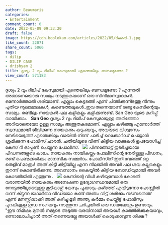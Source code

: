```yaml
---
author: Beaumaris
categories:
- Entertainment
comment_count: 0
date: 2022-05-09 09:33:20
draft: false
image: https://cdn.boolokam.com/articles/2022/05/dwwwd-1.jpg
like_count: 22071
share_count: 5066
tags:
- dilip
- DILIP CASE
- drishyam 2
title: ദൃശ്യം 2 വും ദിലീപ് കേസുമായി എന്തെങ്കിലും ബന്ധമുണ്ടോ ?
view_count: 571183
---
```


ദൃശ്യം 2 വും ദിലീപ് കേസുമായി എന്തെങ്കിലും ബന്ധമുണ്ടോ ? എന്നാൽ അങ്ങനെയൊരു സാമ്യം നടത്തുകയാണ് ഒരു സിനിമാസ്വാദകൻ. ഒന്നോർത്താൽ ശരിയാണ്. എല്ലാം കെട്ടടങ്ങി എന്ന് ചിന്തിക്കുന്നിടത്തു നിന്നും പുതിയ നൂലാമാലകൾ, കണ്ടെത്തലുകൾ..ഇവ തന്നെയാണ് രണ്ടു കേസിന്റെയും സാമ്യം. രണ്ടിലും നായകൻ പല കളികളും കളിക്കുന്നുണ്ട്. San Geo യുടെ കുറിപ്പ് വായിക്കാം. &nbsp; **San Geo** ദൃശ്യം 2 വും ദിലീപ് കേസുമായുള്ള അറിഞ്ഞോ അറിയാതെയോ ഉള്ള സാമ്യം അത്ഭുതകരമാണ്. എല്ലാം കഴിഞ്ഞു എന്നോർത്ത് സ്വസ്ഥമായി ജീവിക്കുന്ന നായകനും കുടുംബവും, അവരുടെ വിശ്വാസം നേടിയെടുത്ത് എന്തെങ്കിലും വായിൽ നിന്ന് ചാടിച്ച് റെക്കോർഡ് ചെയ്യാൻ ശ്രമിക്കുന്ന പോലീസ് ചാരൻ. ചതിയിലൂടെ വീണ് കിട്ടിയ വാക്കുകൾ ഉപയോഗിച്ച് കേസ് റീ ഓപ്പൺ ചെയ്യുന്ന പോലീസ്. &nbsp; ![](https://cdn.boolokam.com/articles/2022/05/dwwwd-1.jpg) പിന്നങ്ങോട്ട് തുടർച്ചയായ പീഡനങ്ങളുടെ കാലം. നായകനും നായികയ്ക്കും പോലീസിന്റെ നേരിട്ടുള്ള പീഡനം, രണ്ട് പെണ്മക്കൾക്കും മാനസിക സമ്മർദം. പോലീസിന് ഇനി വേണ്ടത് ഒറ്റ തെളിവ് മാത്രം! അത് കിട്ടി കിട്ടിയില്ല എന്ന നിലയിൽ അവർ പല ശവ കല്ലറകളും തുറന്ന് കൊണ്ടിരിക്കുന്നു. അവസാനം കൈയ്യിൽ കിട്ടിയ ബോഡിയുമായി അവർ കോടതിയിൽ എത്തുന്നു . &nbsp; ![](https://cdn.boolokam.com/articles/2022/05/grgrrggggg.jpg) കേസിന്റെ വിധി കഴിയുമ്പോൾ കോടതി വരാന്തയിൽ നായകനും അന്വേഷണ ഉദ്യോഗസ്ഥനുമായി ഒരു നോട്ടത്തിലൂടെയുള്ള കൂടികാഴ്ച! കേസും പുക്കാറും കഴിഞ്ഞ് എവിടുന്നോ പോസ്റ്റിൽ വന്ന് കിട്ടുന്ന യഥാർത്ഥ വീഡിയോ കണ്ട് അന്തം വിട്ട് ശരിക്കും നടന്നതെന്ത് എന്ന് മനസ്സിലാക്കി അത് കുഴിച്ചു മൂടി അന്ത്യ കർമ്മം ചെയ്തിട്ട് പോലീസും പുറകിലുള്ള ഗൂഡ സംഘവും നടത്തുന്ന ചർച്ചയിൽ ഒരു ഡയലോഗും ഉണ്ടാവും. "ഈ നിമിഷം മുതൽ നമ്മുടെ അടുത്ത വരവിനായി അയാൾ കാത്തിരിക്കുകയാവും, ഒന്നാലോചിച്ചാൽ അത് തന്നെയല്ലേ അയാൾക്ക് കൊടുക്കാവുന്ന ശിക്ഷ ?